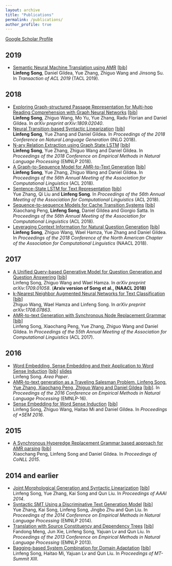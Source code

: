 ```yaml
---
layout: archive
title: "Publications"
permalink: /publications/
author_profile: true
---
```


[Google Scholar Profile](https://scholar.google.com/citations?user=yWZdmLYAAAAJ&hl=en)

## 2019

* [Semantic Neural Machine Translation using AMR]() \[[bib]()\] <br>
<b>Linfeng Song</b>, Daniel Gildea, Yue Zhang, Zhiguo Wang and Jinsong Su. 
In <i>Transaction of ACL 2019</i> (TACL 2019).

## 2018

* [Exploring Graph-structured Passage Representation for Multi-hop Reading Comprehension with Graph Neural Networks]() \[[bib]()\] <br>
<b>Linfeng Song</b>, Zhiguo Wang, Mo Yu, Yue Zhang, Radu Florian and Daniel Gildea.
In <i>arXiv preprint arXiv:1809.02040</i>.
* [Neural Transition-based Syntactic Linearization]() \[[bib]()\] <br>
<b>Linfeng Song</b>, Yue Zhang and Daniel Gildea.
In <i>Proceedings of the 2018 Conference on Natural Language Generation</i> (INLG 2018).
* [N-ary Relation Extraction using Graph State LSTM]() \[[bib]()\] <br>
<b>Linfeng Song</b>, Yue Zhang, Zhiguo Wang and Daniel Gildea.
In <i>Proceedings of the 2018 Conference on Empirical Methods in Natural Language Processing</i> (EMNLP 2018).
* [A Graph-to-Sequence Model for AMR-to-Text Generation]() \[[bib]()\] <br>
<b>Linfeng Song</b>, Yue Zhang, Zhiguo Wang and Daniel Gildea.
In <i>Proceedings of the 56th Annual Meeting of the Association for Computational Linguistics</i> (ACL 2018).
* [Sentence-State LSTM for Text Representation]() \[[bib]()\] <br>
Yue Zhang, Qi Liu and <b>Linfeng Song</b>.
In <i>Proceedings of the 56th Annual Meeting of the Association for Computational Linguistics</i> (ACL 2018).
* [Sequence-to-sequence Models for Cache Transition Systems]() \[[bib]()\] <br>
Xiaochang Peng, <b>Linfeng Song</b>, Daniel Gildea and Giorgio Satta.
In <i>Proceedings of the 56th Annual Meeting of the Association for Computational Linguistics</i> (ACL 2018).
* [Leveraging Context Information for Natural Question Generation]() \[[bib]()\] <br>
<b>Linfeng Song</b>, Zhiguo Wang, Wael Hamza, Yue Zhang and Daniel Gildea.
In <i>Proceedings of the 2018 Conference of the North American Chapter of the Association for Computational Linguistics</i> (NAACL 2018).

## 2017

* [A Unified Query-based Generative Model for Question Generation and Question Answering]() \[[bib]()\] <br>
Linfeng Song, Zhiguo Wang and Wael Hamza.
In <i>arXiv preprint arXiv:1709.01058</i>. (<b>Arxiv version of Song et al., (NAACL 2018)</b>
* [k-Nearest Neighbor Augmented Neural Networks for Text Classification]() \[[bib]()\] <br>
Zhiguo Wang, Wael Hamza and Linfeng Song.
In <i>arXiv preprint arXiv:1708.07863</i>.
* [AMR-to-text Generation with Synchronous Node Replacement Grammar]() \[[bib]()\] <br>
Linfeng Song, Xiaochang Peng, Yue Zhang, Zhiguo Wang and Daniel Gildea.
In <i>Proceedings of the 55th Annual Meeting of the Association for Computational Linguistics</i> (ACL 2017).

## 2016

* [Word Embedding, Sense Embedding and their Application to Word Sense Induction]() \[[bib]()\] [slides]() <br>
Linfeng Song. <i>Area Paper</i>.
* [AMR-to-text generation as a Traveling Salesman Problem. Linfeng Song, Yue Zhang, Xiaochang Peng, Zhiguo Wang and Daniel Gildea]() \[[bib]()\].
In <i>Proceedings of the 2016 Conference on Empirical Methods in Natural Language Processing</i> (EMNLP-16).
* [Sense Embedding for Word Sense Induction]() \[[bib]()\] <br>
Linfeng Song, Zhiguo Wang, Haitao Mi and Daniel Gildea.
In <i>Proceedings of *SEM 2016</i>.

## 2015

* [A Synchronous Hyperedge Replacement Grammar based approach for AMR parsing]() \[[bib]()\] <br>
Xiaochang Peng, Linfeng Song and Daniel Gildea.
In <i>Proceedings of CoNLL 2015</i>.

## 2014 and earlier

* [Joint Morphological Generation and Syntactic Linearization]() \[[bib]()\] <br>
Linfeng Song, Yue Zhang, Kai Song and Qun Liu. 
In <i>Proceedings of AAAI 2014</i>.
* [Syntactic SMT Using a Discriminative Text Generation Model]() \[[bib]()\] <br>
Yue Zhang, Kai Song, Linfeng Song, Jingbo Zhu and Qun Liu.
In <i>Proceedings of the 2014 Conference on Empirical Methods in Natural Language Processing</i> (EMNLP 2014).
* [Translation with Source Constituency and Dependency Trees]() \[[bib]()\] <br>
Fandong Meng, Jun Xie, Linfeng Song, Yajuan Lv and Qun Liu.
In <i>Proceedings of the 2013 Conference on Empirical Methods in Natural Language Processing</i> (EMNLP 2013).
* [Bagging-based System Combination for Domain Adaptation]() \[[bib]()\] <br>
Linfeng Song, Haitao Mi, Yajuan Lv and Qun Liu.
In <i>Proceedings of MT-Summit XIII</i>.
